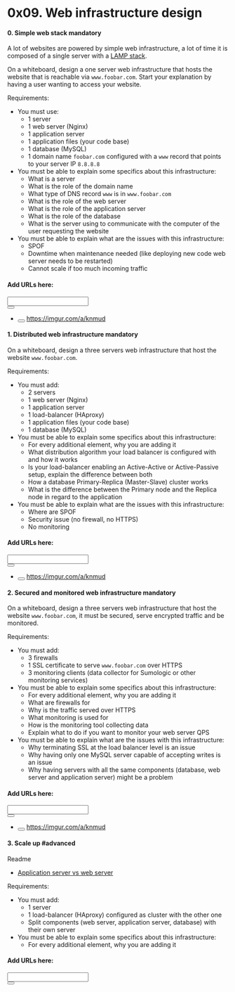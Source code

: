 <h1 class="gap">0x09. Web infrastructure design</h1>


<h4 class="task">
    0. Simple web stack
      <span class="alert alert-warning mandatory-optional">
        mandatory
      </span>
</h4><p>A lot of websites are powered by simple web infrastructure, a lot of time it is composed of a single server with a <a href="/rltoken/lBFrw_pTU3_sMuYFptFFsw" target="_blank" title="LAMP stack">LAMP stack</a>.</p><p>On a whiteboard, design a one server web infrastructure that hosts the website that is reachable via <code>www.foobar.com</code>. Start your explanation by having a user wanting to access your website.</p><p>Requirements:</p><ul>
<li> You must use:

<ul>
<li>1 server</li>
<li>1 web server (Nginx)</li>
<li>1 application server</li>
<li>1 application files (your code base)</li>
<li>1 database (MySQL)</li>
<li>1 domain name <code>foobar.com</code> configured with a <code>www</code> record that points to your server IP <code>8.8.8.8</code></li>
</ul></li>
<li>You must be able to explain some specifics about this infrastructure:

<ul>
<li>What is a server</li>
<li>What is the role of the domain name</li>
<li>What type of DNS record <code>www</code> is in <code>www.foobar.com</code></li>
<li>What is the role of the web server</li>
<li>What is the role of the application server</li>
<li>What is the role of the database</li>
<li>What is the server using to communicate with the computer of the user requesting the website</li>
</ul></li>
<li>You must be able to explain what are the issues with this infrastructure:

<ul>
<li>SPOF</li>
<li>Downtime when maintenance needed (like deploying new code web server needs to be restarted)</li>
<li>Cannot scale if too much incoming traffic</li>
</ul></li>
</ul><div class="blog_post_div">
<h4> Add URLs here:</h4>
<div class="form-group row">
<div class="col-sm-11">
<input class="form-control" id="input_1754" type="text" value=""/>
</div>
<div class="col-sm-1">
<button class="add_task_url" data-task-id="1754" data-task-requesting="0" data-user-id="144" type="button">
<span aria-hidden="true" class="glyphicon glyphicon-plus"></span>
</button>
</div>
</div>
<ul class="list_1754">
<li>
<button class="remove_blog_post" data-task-id="1754" data-task-requesting="0" data-task-url-id="726" id="1754" type="button">
<span aria-hidden="true" class="glyphicon glyphicon-minus"></span>
</button>
<a href="https://imgur.com/a/knmud" target="_blank">https://imgur.com/a/knmud</a>
</li>
</ul>
</div>


<h4 class="task">
    1. Distributed web infrastructure
      <span class="alert alert-warning mandatory-optional">
        mandatory
      </span>
</h4><p>On a whiteboard, design a three servers web infrastructure that host the website <code>www.foobar.com</code>.</p><p>Requirements:</p><ul>
<li> You must add:

<ul>
<li>2 servers</li>
<li>1 web server (Nginx)</li>
<li>1 application server</li>
<li>1 load-balancer (HAproxy)</li>
<li>1 application files (your code base)</li>
<li>1 database (MySQL)</li>
</ul></li>
<li>You must be able to explain some specifics about this infrastructure:

<ul>
<li>For every additional element, why you are adding it</li>
<li>What distribution algorithm your load balancer is configured with and how it works</li>
<li>Is your load-balancer enabling an Active-Active or Active-Passive setup, explain the difference between both</li>
<li>How a database Primary-Replica (Master-Slave) cluster works</li>
<li>What is the difference between the Primary node and the Replica node in regard to the application</li>
</ul></li>
<li>You must be able to explain what are the issues with this infrastructure:

<ul>
<li>Where are SPOF</li>
<li>Security issue (no firewall, no HTTPS)</li>
<li>No monitoring</li>
</ul></li>
</ul><div class="blog_post_div">
<h4> Add URLs here:</h4>
<div class="form-group row">
<div class="col-sm-11">
<input class="form-control" id="input_1755" type="text" value=""/>
</div>
<div class="col-sm-1">
<button class="add_task_url" data-task-id="1755" data-task-requesting="0" data-user-id="144" type="button">
<span aria-hidden="true" class="glyphicon glyphicon-plus"></span>
</button>
</div>
</div>
<ul class="list_1755">
<li>
<button class="remove_blog_post" data-task-id="1755" data-task-requesting="0" data-task-url-id="727" id="1755" type="button">
<span aria-hidden="true" class="glyphicon glyphicon-minus"></span>
</button>
<a href="https://imgur.com/a/knmud" target="_blank">https://imgur.com/a/knmud</a>
</li>
</ul>
</div>


<h4 class="task">
    2. Secured and monitored web infrastructure
      <span class="alert alert-warning mandatory-optional">
        mandatory
      </span>
</h4><p>On a whiteboard, design a three servers web infrastructure that host the website <code>www.foobar.com</code>, it must be secured, serve encrypted traffic and be monitored.</p><p>Requirements:</p><ul>
<li> You must add:

<ul>
<li>3 firewalls </li>
<li>1 SSL certificate to serve <code>www.foobar.com</code> over HTTPS</li>
<li>3 monitoring clients (data collector for Sumologic or other monitoring services)</li>
</ul></li>
<li>You must be able to explain some specifics about this infrastructure:

<ul>
<li>For every additional element, why you are adding it</li>
<li>What are firewalls for</li>
<li>Why is the traffic served over HTTPS</li>
<li>What monitoring is used for</li>
<li>How is the monitoring tool collecting data</li>
<li>Explain what to do if you want to monitor your web server QPS</li>
</ul></li>
<li>You must be able to explain what are the issues with this infrastructure:

<ul>
<li>Why terminating SSL at the load balancer level is an issue</li>
<li>Why having only one MySQL server capable of accepting writes is an issue</li>
<li>Why having servers with all the same components (database, web server and application server) might be a problem</li>
</ul></li>
</ul><div class="blog_post_div">
<h4> Add URLs here:</h4>
<div class="form-group row">
<div class="col-sm-11">
<input class="form-control" id="input_1756" type="text" value=""/>
</div>
<div class="col-sm-1">
<button class="add_task_url" data-task-id="1756" data-task-requesting="0" data-user-id="144" type="button">
<span aria-hidden="true" class="glyphicon glyphicon-plus"></span>
</button>
</div>
</div>
<ul class="list_1756">
<li>
<button class="remove_blog_post" data-task-id="1756" data-task-requesting="0" data-task-url-id="728" id="1756" type="button">
<span aria-hidden="true" class="glyphicon glyphicon-minus"></span>
</button>
<a href="https://imgur.com/a/knmud" target="_blank">https://imgur.com/a/knmud</a>
</li>
</ul>
</div>


<h4 class="task">
    3. Scale up
      <span class="alert alert-info mandatory-optional">
        #advanced
      </span>
</h4><p>Readme</p><ul>
<li><a href="/rltoken/XuhRS6VTEMuBHiZU5vo-sQ" target="_blank" title="Application server vs web server">Application server vs web server</a></li>
</ul><p>Requirements:</p><ul>
<li> You must add:

<ul>
<li>1 server</li>
<li>1 load-balancer (HAproxy) configured as cluster with the other one</li>
<li>Split components (web server, application server, database) with their own server</li>
</ul></li>
<li>You must be able to explain some specifics about this infrastructure:

<ul>
<li>For every additional element, why you are adding it</li>
</ul></li>
</ul><div class="blog_post_div">
<h4> Add URLs here:</h4>
<div class="form-group row">
<div class="col-sm-11">
<input class="form-control" id="input_1793" type="text" value=""/>
</div>
<div class="col-sm-1">
<button class="add_task_url" data-task-id="1793" data-task-requesting="0" data-user-id="144" type="button">
<span aria-hidden="true" class="glyphicon glyphicon-plus"></span>
</button>
</div>
</div>
<ul class="list_1793">
</ul>
</div>
